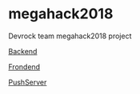 # megahack2018
Devrock team megahack2018 project

[Backend](https://github.com/ulanzetz/newhack2018_back)

[Frondend](https://github.com/EvgeniiShumeiko/megahack2018_frontend)

[PushServer](https://github.com/EvgeniiShumeiko/megahack2018_pushserver)
